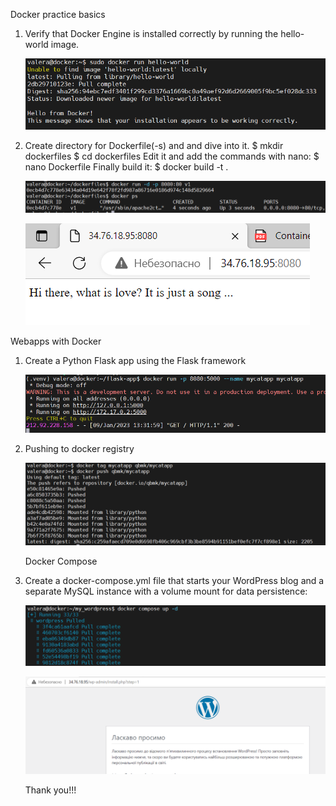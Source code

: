 Docker practice basics

1.  Verify that Docker Engine is installed correctly by running the hello-world image.

    ![](media/d8d647e71a4455e16ab3c2d004f9a8b1.png)

2.  Create directory for Dockerfile(-s) and and dive into it. \$ mkdir dockerfiles \$ cd dockerfiles Edit it and add the commands with nano: \$ nano Dockerfile Finally build it: \$ docker build -t .

    ![](media/edf6b7706902c20c76f49a6fa766bf4f.png)

    ![](media/a77bfa35ae481536b64b2d090bcea964.png)

Webapps with Docker

1.  Create a Python Flask app using the Flask framework

    ![](media/99ced9ae6479e88f67edea2e03f32ff0.png)

2.  Pushing to docker registry

    ![](media/ba4474aee53d71e59eb07cd0ca92e10f.png)

    Docker Compose

3.  Create a docker-compose.yml file that starts your WordPress blog and a separate MySQL instance with a volume mount for data persistence:

    ![](media/cbcf78e229dad3c826efffd67acaf5da.png)

    ![](media/04c4fbaf7fc0a8ea2693203587095670.png)

    Thank you!!!
